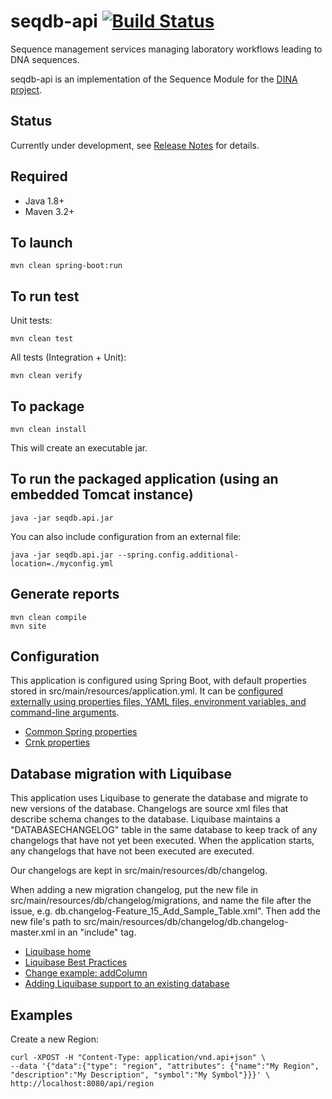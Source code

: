 # seqdb-api [![Build Status](https://travis-ci.org/AAFC-BICoE/seqdb-api.svg?branch=dev)](https://travis-ci.org/AAFC-BICoE/seqdb-api)

Sequence management services managing laboratory workflows leading to DNA sequences.

seqdb-api is an implementation of the Sequence Module for the [DINA project](https://www.dina-project.net/).

## Status
Currently under development, see [Release Notes](RELEASE_NOTES.md) for details.

## Required

* Java 1.8+
* Maven 3.2+

## To launch

```
mvn clean spring-boot:run
```

## To run test

Unit tests:
```
mvn clean test
```

All tests (Integration + Unit):
```
mvn clean verify
```

## To package

```
mvn clean install
```

This will create an executable jar.

## To run the packaged application (using an embedded Tomcat instance)

```
java -jar seqdb.api.jar
```

You can also include configuration from an external file:

```
java -jar seqdb.api.jar --spring.config.additional-location=./myconfig.yml
```

## Generate reports

```
mvn clean compile
mvn site
```

## Configuration

This application is configured using Spring Boot, with default properties stored in src/main/resources/application.yml. It can be [configured externally using properties files, YAML files, environment variables, and command-line arguments](https://docs.spring.io/spring-boot/docs/current/reference/html/boot-features-external-config.html).

* [Common Spring properties](https://docs.spring.io/spring-boot/docs/current/reference/html/common-application-properties.html)
* [Crnk properties](http://www.crnk.io/releases/stable/documentation/#_integration_with_spring_and_string_boot)

## Database migration with Liquibase

This application uses Liquibase to generate the database and migrate to new versions of the database. Changelogs are source xml files that describe schema changes to the database. Liquibase maintains a "DATABASECHANGELOG" table in the same database to keep track of any changelogs that have not yet been executed. When the application starts, any changelogs that have not been executed are executed.

Our changelogs are kept in src/main/resources/db/changelog.

When adding a new migration changelog, put the new file in src/main/resources/db/changelog/migrations, and name the file after the issue, e.g. db.changelog-Feature\_15\_Add\_Sample\_Table.xml". Then add the new file's path to src/main/resources/db/changelog/db.changelog-master.xml in an "include" tag.

 * [Liquibase home](http://www.liquibase.org/index.html)
 * [Liquibase Best Practices](http://www.liquibase.org/bestpractices.html)
 * [Change example: addColumn](https://www.liquibase.org/documentation/changes/add_column.html)
 * [Adding Liquibase support to an existing database](https://www.liquibase.org/documentation/generating_changelogs.html)

## Examples

Create a new Region:
```
curl -XPOST -H "Content-Type: application/vnd.api+json" \
--data '{"data":{"type": "region", "attributes": {"name":"My Region", "description":"My Description", "symbol":"My Symbol"}}}' \
http://localhost:8080/api/region
```
